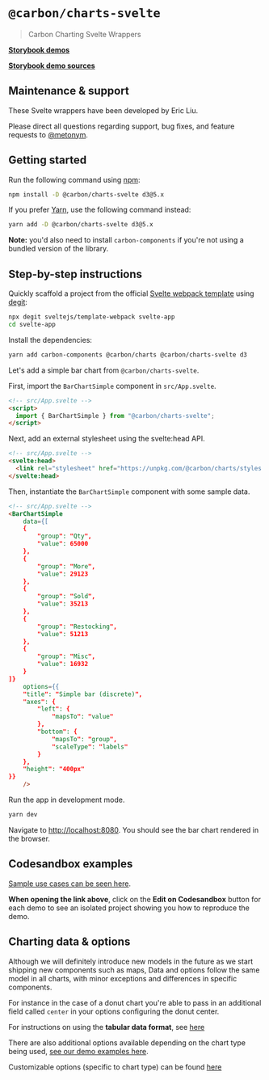 # `@carbon/charts-svelte`

> Carbon Charting Svelte Wrappers

**[Storybook demos](https://carbon-design-system.github.io/carbon-charts/svelte)**

**[Storybook demo sources](https://github.com/carbon-design-system/carbon-charts/tree/master/packages/core/demo/data)**

## Maintenance & support
These Svelte wrappers have been developed by Eric Liu.

Please direct all questions regarding support, bug fixes, and feature requests to [@metonym](https://github.com/metonym).

## Getting started
Run the following command using [npm](https://www.npmjs.com/):

```bash
npm install -D @carbon/charts-svelte d3@5.x
```

If you prefer [Yarn](https://yarnpkg.com/en/), use the following command
instead:

```bash
yarn add -D @carbon/charts-svelte d3@5.x
```

**Note:** you'd also need to install `carbon-components` if you're not using a bundled version of the library.

## Step-by-step instructions

Quickly scaffold a project from the official [Svelte webpack template](https://github.com/sveltejs/template-webpack) using [degit](https://github.com/Rich-Harris/degit):

```bash
npx degit sveltejs/template-webpack svelte-app
cd svelte-app
```

Install the dependencies:

```bash
yarn add carbon-components @carbon/charts @carbon/charts-svelte d3
```

Let's add a simple bar chart from `@carbon/charts-svelte`.

First, import the `BarChartSimple` component in `src/App.svelte`.

```html
<!-- src/App.svelte -->
<script>
  import { BarChartSimple } from "@carbon/charts-svelte";
</script>
```

Next, add an external stylesheet using the svelte:head API.

```html
<!-- src/App.svelte -->
<svelte:head>
  <link rel="stylesheet" href="https://unpkg.com/@carbon/charts/styles.min.css" />
</svelte:head>
```

Then, instantiate the `BarChartSimple` component with some sample data. 

```html
<!-- src/App.svelte -->
<BarChartSimple
	data={[
	{
		"group": "Qty",
		"value": 65000
	},
	{
		"group": "More",
		"value": 29123
	},
	{
		"group": "Sold",
		"value": 35213
	},
	{
		"group": "Restocking",
		"value": 51213
	},
	{
		"group": "Misc",
		"value": 16932
	}
]}
	options={{
	"title": "Simple bar (discrete)",
	"axes": {
		"left": {
			"mapsTo": "value"
		},
		"bottom": {
			"mapsTo": "group",
			"scaleType": "labels"
		}
	},
	"height": "400px"
}}
	/>
```

Run the app in development mode.

```bash
yarn dev
```

Navigate to [http://localhost:8080](http://localhost:8080). You should see the bar chart rendered in the browser.

## Codesandbox examples
[Sample use cases can be seen here](https://carbon-design-system.github.io/carbon-charts/svelte).

**When opening the link above**, click on the **Edit on Codesandbox** button for each demo to see an isolated project showing you how to reproduce the demo.

## Charting data & options
Although we will definitely introduce new models in the future as we start shipping new components such as maps, Data and options follow the same model in all charts, with minor exceptions and differences in specific components.

For instance in the case of a donut chart you're able to pass in an additional field called `center` in your options configuring the donut center.

For instructions on using the **tabular data format**, see [here](https://carbon-design-system.github.io/carbon-charts/?path=/story/tutorials--tabular-data-format)

There are also additional options available depending on the chart type being used, [see our demo examples here](https://github.com/carbon-design-system/carbon-charts/tree/master/packages/core/demo/data).

Customizable options (specific to chart type) can be found [here](https://carbon-design-system.github.io/carbon-charts/documentation/modules/_interfaces_charts_.html)

